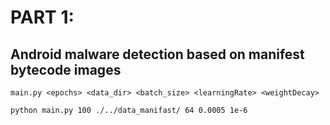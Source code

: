 # PART 1:
## Android malware detection based on manifest bytecode images

```main.py <epochs> <data_dir> <batch_size> <learningRate> <weightDecay>```

```python main.py 100 ./../data_manifast/ 64 0.0005 1e-6```

